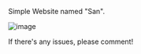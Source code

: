 Simple Website named "San".

![image](https://user-images.githubusercontent.com/100687592/215352672-76c2a8a5-57af-465f-938d-a93ba609f22d.png)

If there's any issues, please comment!
